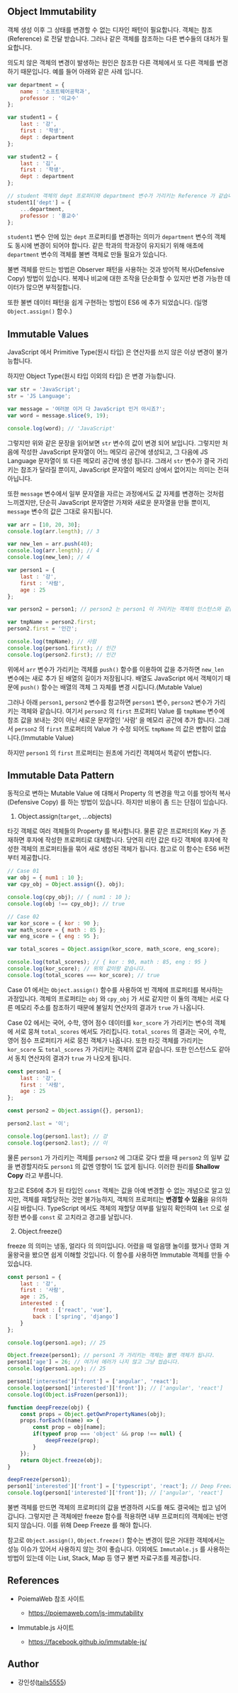 ## Object Immutability

객체 생성 이후 그 상태를 변경할 수 없는 디자인 패턴이 필요합니다. 객체는 참조(Reference) 로 전달 받습니다. 그러나 같은 객체를 참조하는 다른 변수들의 대처가 필요합니다. 

의도치 않은 객체의 변경이 발생하는 원인은 참조한 다른 객체에서 또 다른 객체를 변경하기 때문입니다. 예를 들어 아래와 같은 사례 입니다.

```javascript
var department = {
    name : '소프트웨어공학과',
    professor : '이교수'
};

var student1 = {
    last : '강',
    first : '학생',
    dept : department
};

var student2 = {
    last : '김',
    first : '학생',
    dept : department
};

// student 객체의 dept 프로퍼티와 department 변수가 가리키는 Reference 가 같습니다.
student1['dept'] = {
    ...department,
    professor : '홍교수'
}; 
```

`student1` 변수 안에 있는 `dept` 프로퍼티를 변경하는 의미가 `department` 변수의 객체도 동시에 변경이 되어야 합니다. 같은 학과의 학과장이 유지되기 위해 애초에 `department` 변수의 객체를 불변 객체로 만들 필요가 있습니다.

불변 객체를 만드는 방법은 Observer 패턴을 사용하는 것과 방어적 복사(Defensive Copy) 방법이 있습니다. 복제나 비교에 대한 조작을 단순화할 수 있지만 변경 가능한 데이터가 많으면 부적절합니다.

또한 불변 데이터 패턴을 쉽게 구현하는 방법이 ES6 에 추가 되었습니다. (일명 `Object.assign()` 함수.)

## Immutable Values

JavaScript 에서 Primitive Type(원시 타입) 은 연산자를 쓰지 않은 이상 변경이 불가능합니다.

하지만 Object Type(원시 타입 이외의 타입) 은 변경 가능합니다.

```javascript
var str = 'JavaScript';
str = 'JS Language';

var message = '여러분 이거 다 JavaScript 인거 아시죠?';
var word = message.slice(9, 19);

console.log(word); // 'JavaScript'
```

그렇지만 위와 같은 문장을 읽어보면 `str` 변수의 값이 변경 되어 보입니다. 그렇지만 처음에 작성한 JavaScript 문자열이 어느 메모리 공간에 생성되고, 그 다음에 JS Language 문자열이 또 다른 메모리 공간에 생성 됩니다. 그래서 `str` 변수가 결국 가리키는 참조가 달라질 뿐이지, JavaScript 문자열이 메모리 상에서 없어지는 의미는 전혀 아닙니다.

또한 `message` 변수에서 일부 문자열을 자르는 과정에서도 값 자제를 변경하는 것처럼 느끼겠지만, 단순히 JavaScript 문자열만 가져와 새로운 문자열을 만들 뿐이지, `message` 변수의 값은 그대로 유지됩니다.

```javascript
var arr = [10, 20, 30];
console.log(arr.length); // 3

var new_len = arr.push(40);
console.log(arr.length); // 4
console.log(new_len); // 4

var person1 = {
    last : '강',
    first : '사람',
    age : 25
};

var person2 = person1; // person2 는 person1 이 가리키는 객체의 인스턴스와 같습니다.

var tmpName = person2.first;
person2.first = '인간';

console.log(tmpName); // 사람
console.log(person1.first); // 인간
console.log(person2.first); // 인간
```

위에서 `arr` 변수가 가리키는 객체를 `push()` 함수를 이용하여 값을 추가하면 `new_len` 변수에는 새로 추가 된 배열의 길이가 저장됩니다. 배열도 JavaScript 에서 객체이기 때문에 `push()` 함수는 배열의 객체 그 자체를 변경 시킵니다.(Mutable Value)

그러나 아래 `person1`, `person2` 변수를 참고하면 `person1` 변수, `person2` 변수가 가리키는 객체와 같습니다. 여기서 `person2` 의 `first` 프로퍼티 Value 를 `tmpName` 변수에 참조 값을 보내는 것이 아닌 새로운 문자열인 '사람' 을 메모리 공간에 추가 합니다. 그래서 `person2` 의 `first` 프로퍼티의 Value 가 수정 되어도 `tmpName` 의 값은 변함이 없습니다.(Immutable Value)

하지만 `person1` 의 `first` 프로퍼티는 원초에 가리킨 객체여서 똑같이 변합니다.

## Immutable Data Pattern

동적으로 변하는 Mutable Value 에 대해서 Property 의 변경을 막고 이를 방어적 복사(Defensive Copy) 를 하는 방법이 있습니다. 하지만 비용이 좀 드는 단점이 있습니다.

1. Object.assign(`target`, ...objects)

타깃 객체로 여러 객체들의 Property 를 복사합니다. 물론 같은 프로퍼티의 Key 가 존재하면 후자에 작성한 프로퍼티로 대체합니다. 당연히 리턴 값은 타깃 객체에 후자에 작성한 객체의 프로퍼티들을 묶어 새로 생성된 객체가 됩니다. 참고로 이 함수는 ES6 버전 부터 제공합니다.

```javascript
// Case 01
var obj = { num1 : 10 };
var cpy_obj = Object.assign({}, obj);

console.log(cpy_obj); // { num1 : 10 };
console.log(obj !== cpy_obj); // true

// Case 02
var kor_score = { kor : 90 };
var math_score = { math : 85 };
var eng_score = { eng : 95 };

var total_scores = Object.assign(kor_score, math_score, eng_score);

console.log(total_scores); // { kor : 90, math : 85, eng : 95 }
console.log(kor_score); // 위의 값이랑 같습니다.
console.log(total_scores === kor_score); // true
```

Case 01 에서는 `Object.assign()` 함수를 사용하여 빈 객체에 프로퍼티를 복사하는 과정입니다. 객체의 프로퍼티는 `obj` 와 `cpy_obj` 가 서로 같지만 이 둘의 객체는 서로 다른 메모리 주소를 참조하기 때문에 불일치 연산자의 결과가 `true` 가 나옵니다.

Case 02 에서는 국어, 수학, 영어 점수 데이터를 `kor_score` 가 가리키는 변수의 객체에 서로 뭉쳐 `total_scores` 에서도 가리킵니다. `total_scores` 의 결과는 국어, 수학, 영어 점수 프로퍼티가 서로 뭉친 객체가 나옵니다. 또한 타깃 객체를 가리키는 `kor_score` 도 `total_scores` 가 가리키는 객체의 값과 같습니다. 또한 인스턴스도 같아서 동치 연산자의 결과가 `true` 가 나오게 됩니다.

```javascript
const person1 = {
    last : '강',
    first : '사람',
    age : 25
};

const person2 = Object.assign({}, person1);

person2.last = '이';

console.log(person1.last); // 강
console.log(person2.last); // 이
```

물론 `person1` 가 가리키는 객체를 `person2` 에 그대로 갖다 썼을 때 `person2` 의 일부 값을 변경할지라도 `person1` 의 값엔 영향이 1도 없게 됩니다. 이러한 원리를 **Shallow Copy** 라고 부릅니다.

참고로 ES6에 추가 된 타입인 `const` 객체는 값을 아예 변경할 수 없는 개념으로 알고 있지만, 객체를 재할당하는 것만 불가능하지, 객체의 프로퍼티는 **변경할 수 있음**을 유의하시길 바랍니다. TypeScript 에서도 객체의 재할당 여부를 일일히 확인하여 `let` 으로 설정한 변수를 `const` 로 고치라고 경고를 날립니다.

2. Object.freeze()

freeze 의 의미는 냉동, 얼리다 의 의미입니다. 어렸을 때 얼음땡 놀이를 했거나 영화 겨울왕국을 봤으면 쉽게 이해할 것입니다. 이 함수를 사용하면 Immutable 객체를 만들 수 있습니다.

```javascript
const person1 = {
    last : '강',
    first : '사람',
    age : 25,
    interested : {
        front : ['react', 'vue'],
        back : ['spring', 'django']
    }
};

console.log(person1.age); // 25

Object.freeze(person1); // person1 가 가리키는 객체는 불변 객체가 됩니다.
person1['age'] = 26; // 여기서 에러가 나지 않고 그냥 씹습니다.
console.log(person1.age); // 25

person1['interested']['front'] = ['angular', 'react'];
console.log(person1['interested']['front']); // ['angular', 'react']
console.log(Object.isFrozen(person1));

function deepFreeze(obj) {
    const props = Object.getOwnPropertyNames(obj);
    props.forEach((name) => {
        const prop = obj[name];
        if(typeof prop === 'object' && prop !== null) {
            deepFreeze(prop);
        }
    });
    return Object.freeze(obj);
}

deepFreeze(person1);
person1['interested']['front'] = ['typescript', 'react']; // Deep Freeze 를 진행할 때 interested 가 가리키는 객체의 값도 불변 처리가 되어 결국에는 ['angular', 'react'] 로 남게 됩니다.
console.log(person1['interested']['front']); // ['angular', 'react']
```

불변 객체를 만드면 객체의 프로퍼티의 값을 변경하려 시도를 해도 결국에는 씹고 넘어갑니다. 그렇지만 큰 객체에만 freeze 함수를 적용하면 내부 프로퍼티의 객체에는 반영되지 않습니다. 이를 위해 Deep Freeze 를 해야 합니다.

참고로 `Object.assign()`, `Object.freeze()` 함수는 변경이 많은 거대한 객체에서는 성능 이슈가 있어서 사용하지 않는 것이 좋습니다. 이외에도 `Immutable.js` 를 사용하는 방법이 있는데 이는 List, Stack, Map 등 영구 불변 자료구조를 제공합니다.

## References

- PoiemaWeb 참조 사이트
    - https://poiemaweb.com/js-immutability

- Immutable.js 사이트
    - https://facebook.github.io/immutable-js/

## Author

- 강인성([tails5555](https://github.com/tails5555))